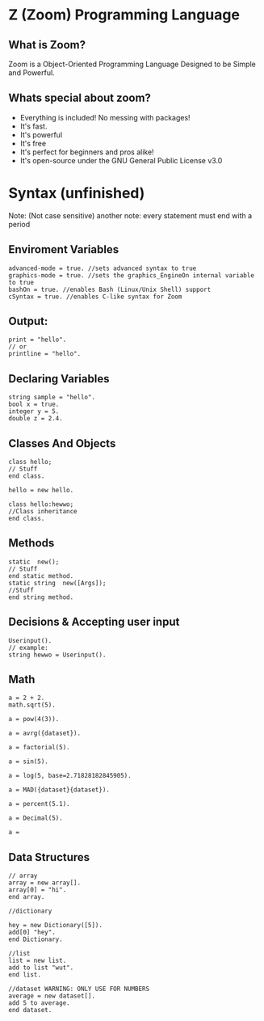 # Z (Zoom) Programming Language
## What is Zoom?
Zoom is a Object-Oriented Programming Language Designed to be Simple and Powerful.

## Whats special about zoom?
- Everything is included! No messing with packages!
- It's fast.
- It's powerful
- It's free
- It's perfect for beginners and pros alike!
- It's open-source under the GNU General Public License v3.0


# Syntax (unfinished)


Note: (Not case sensitive)
another note: every statement must end with a period

## Enviroment Variables
```
advanced-mode = true. //sets advanced syntax to true
graphics-mode = true. //sets the graphics_EngineOn internal variable to true
bashOn = true. //enables Bash (Linux/Unix Shell) support
cSyntax = true. //enables C-like syntax for Zoom

```
## Output:
```
print = "hello".
// or 
printline = "hello".
```

## Declaring Variables
```
string sample = "hello".
bool x = true.
integer y = 5.
double z = 2.4.
```

## Classes And Objects
```
class hello;
// Stuff
end class.

hello = new hello.

class hello:hewwo;
//Class inheritance
end class.
```


## Methods
```
static  new();
// Stuff
end static method.
static string  new([Args]);
//Stuff
end string method.
```

## Decisions & Accepting user input
```
Userinput().
// example:
string hewwo = Userinput().
```
## Math
```
a = 2 + 2.
math.sqrt(5).

a = pow(4(3)).

a = avrg({dataset}).

a = factorial(5).

a = sin(5).

a = log(5, base=2.71828182845905).

a = MAD({dataset}{dataset}).

a = percent(5.1).

a = Decimal(5).

a = 
```
## Data Structures
```
// array 
array = new array[].
array[0] = "hi".
end array.

//dictionary

hey = new Dictionary([5]).
add[0] "hey".
end Dictionary.

//list 
list = new list.
add to list "wut".
end list.

//dataset WARNING: ONLY USE FOR NUMBERS
average = new dataset[].
add 5 to average.
end dataset.
```
